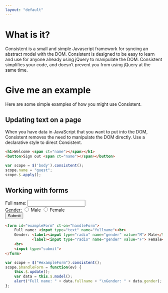 ```yaml
---
layout: "default"
---
```


What is it?
===========

Consistent is a small and simple Javascript framework for syncing an abstract model with the DOM. Consistent is designed to be easy to learn and use for anyone already using jQuery to manipulate the DOM. Consistent simplifies your code, and doesn’t prevent you from using jQuery at the same time.



Give me an example
==================

Here are some simple examples of how you might use Consistent.

Updating text on a page
-----------------------

When you have data in JavaScript that you want to put into the DOM, Consistent removes the need to manipulate the DOM directly. Use a declarative style to direct Consistent.

```html
<h1>Welcome <span ct="name"></span></h1>
<button>Sign out <span ct="name"></span></button>
```

```javascript
var scope = $('body').consistent();
scope.name = "guest";
scope.$.apply();
```

Working with forms
------------------

<form id="exampleForm" ct-on="handleForm">
    Full name: <input type="text" name="fullname"><br>
    Gender: <label><input type="radio" name="gender" value="M"> Male</label>
            <label><input type="radio" name="gender" value="F"> Female</label>
    <br>
    <input type="submit">
</form>
<script>
var scope = $("#exampleForm").consistent();
scope.$handleForm = function(ev) {
    this.$.update();
    var data = this.$.model();
    alert("Full name: " + data.fullname + "\nGender: " + data.gender);
};
</script>

```html
<form id="exampleForm" ct-on="handleForm">
    Full name: <input type="text" name="fullname"><br>
    Gender: <label><input type="radio" name="gender" value="M"> Male</label>
            <label><input type="radio" name="gender" value="F"> Female</label>
    <br>
    <input type="submit">
</form>
```

```javascript
var scope = $("#exampleForm").consistent();
scope.$handleForm = function(ev) {
    this.$.update();
    var data = this.$.model();
    alert("Full name: " + data.fullname + "\nGender: " + data.gender);
};
```
